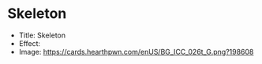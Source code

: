 # Skeleton
- Title:  Skeleton
- Effect:  
- Image:  https://cards.hearthpwn.com/enUS/BG_ICC_026t_G.png?198608
